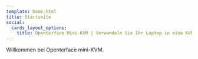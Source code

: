 ```yaml
---
template: home.html
title: Startseite
social:
  cards_layout_options:
    title: Openterface Mini-KVM | Verwandeln Sie Ihr Laptop in eine KVM-Konsole
---
```


Willkommen bei Openterface mini-KVM.
